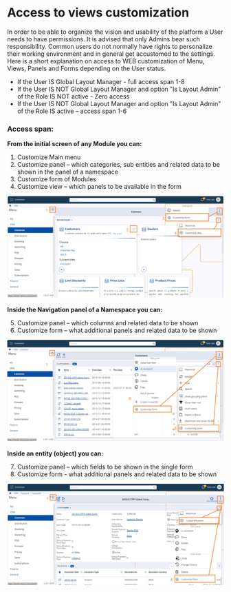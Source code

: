 # Access to views customization

In order to be able to organize the vision and usability of the platform a User needs to have permissions. It is advised that only Admins bear such responsibility. 
Common users do not normally have rights to personalize their working environment and in general get accustomed to the settings. 
Here is a short explanation on access to WEB customization of Menu, Views, Panels and Forms depending on the User status.

* If the User IS Global Layout Manager - full access span 1-8 
* If the User IS NOT Global Layout Manager and option "Is Layout Admin" of the Role IS NOT active - Zero access
* If the User IS NOT Global Layout Manager and option "Is Layout Admin" of the Role IS active – access span 1-6

### Access span:

**From the initial screen of any Module you can:**
1. Customize Main menu 
2. Customize panel – which categories, sub entities and related data to be shown in the panel of a namespace 
3. Customize form of Modules 
4. Customize view – which panels to be available in the form

![Pictures](pictures/views_access1.png)
<br><br>
**Inside the Navigation panel of a Namespace you can:**

5. Customize panel – which columns and related data to be shown 
6. Customize form – what additional panels and related data to be shown 

![Pictures](pictures/views_access2.png)
<br><br>
**Inside an entity (object) you can:**

7. Customize panel – which fields to be shown in the single form
8. Customize form  - what additional panels and related data to be shown

![Pictures](pictures/views_access3.png)



